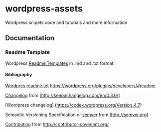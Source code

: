# wordpress-assets
Wordpress snipets code and tutorials and more information

## Documentation

### Readme Template

Wordpress [Readme Templates](Readme/Readme.md) in .md and .txt format.

#### Bibliography

[Wordpres readme.txt](radme/readme.txt) https://wordpress.org/plugins/developers/#readme 

[Changelog](docs/changelog/CHANGELOG.md) from [http://keepachangelog.com/en/0.3.0/]

[Wordpress changelog] (https://codex.wordpress.org/Version_4.7)

Semantic Versioning Specification or [semver](docs/semver/semver.md) from [http://semver.org]

[Contributing](docs/contribuiting/CONTRIBUITING.md) from http://contributor-covenant.org/



